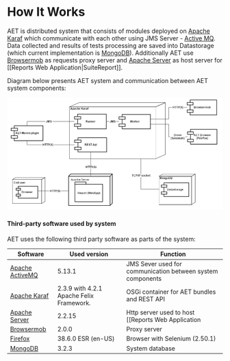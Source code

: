 # How It Works
AET is distributed system that consists of modules deployed on 
[Apache Karaf](http://karaf.apache.org/) which communicate with each other using JMS Server - [Active MQ](http://activemq.apache.org/).
Data collected and results of tests processing are saved into Datastorage (which current implementation is [MongoDB](https://www.mongodb.com/)).
Additionally AET use [Browsermob](http://bmp.lightbody.net/) as requests proxy server and [Apache Server](https://httpd.apache.org/) as host server
for [[Reports Web Application|SuiteReport]].

Diagram below presents AET system and communication between AET system components:

![aet-components-diagram](assets/diagrams/aet-components-diagram.png)

#### Third-party software used by system
AET uses the following third party software as parts of the system:

| Software | Used version | Function |
| --------- | ----- | ----------- |
| [Apache ActiveMQ](http://activemq.apache.org/) | 	5.13.1 | JMS Sever used for communication between system components |
| [Apache Karaf](http://karaf.apache.org/) | 2.3.9 with 4.2.1 Apache Felix Framework. | OSGi container for AET bundles and REST API |
| [Apache Server](https://httpd.apache.org/) | 2.2.15 | Http server used to host [[Reports Web Application|SuiteReport]] |
| [Browsermob](http://bmp.lightbody.net/) | 	2.0.0 | Proxy server |
| [Firefox](https://ftp.mozilla.org/pub/firefox/releases/38.6.0esr/win32/en-US/) | 38.6.0 ESR (en-US) | 	Browser with Selenium (2.50.1) |
| [MongoDB](https://www.mongodb.com/) | 3.2.3 | 	System database |